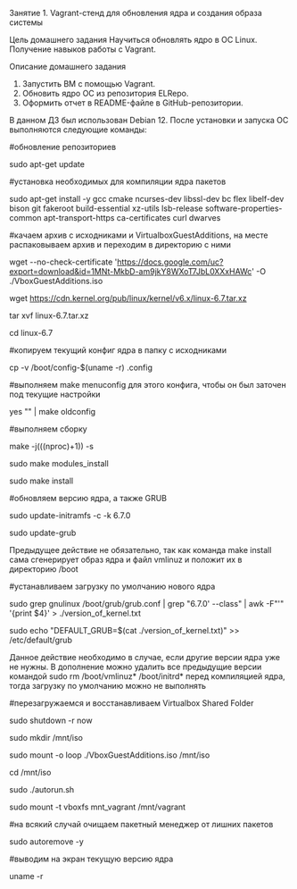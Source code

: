 Занятие 1. Vagrant-стенд для обновления ядра и создания образа системы

Цель домашнего задания
Научиться обновлять ядро в ОС Linux. Получение навыков работы с Vagrant. 

Описание домашнего задания
1) Запустить ВМ с помощью Vagrant.
2) Обновить ядро ОС из репозитория ELRepo.
3) Оформить отчет в README-файле в GitHub-репозитории.

В данном ДЗ был использован Debian 12. После установки и запуска ОС выполняются следующие команды:

#обновление репозиториев

sudo apt-get update

#установка необходимых для компиляции ядра пакетов

sudo apt-get install -y gcc cmake ncurses-dev libssl-dev bc flex libelf-dev bison git fakeroot build-essential xz-utils lsb-release software-properties-common apt-transport-https ca-certificates curl dwarves

#качаем архив с исходниками и VirtualboxGuestAdditions, на месте распаковываем архив и переходим в директорию с ними

wget --no-check-certificate 'https://docs.google.com/uc?export=download&id=1MNt-MkbD-am9jkY8WXoT7JbL0XXxHAWc' -O ./VboxGuestAdditions.iso

wget https://cdn.kernel.org/pub/linux/kernel/v6.x/linux-6.7.tar.xz

tar xvf linux-6.7.tar.xz

cd linux-6.7

#копируем текущий конфиг ядра в папку с исходниками

cp -v /boot/config-$(uname -r) .config

#выполняем make menuconfig для этого конфига, чтобы он был заточен под текущие настройки

yes "" | make oldconfig

#выполняем сборку

make -j$(($(nproc)+1)) -s

sudo make modules_install

sudo make install

#обновляем версию ядра, а также GRUB

sudo update-initramfs -c -k 6.7.0

sudo update-grub

Предыдущее действие не обязательно, так как команда make install сама сгенерирует образ ядра и файл vmlinuz и положит их в директорию /boot


#устанавливаем загрузку по умолчанию нового ядра

sudo grep gnulinux /boot/grub/grub.conf | grep "6.7.0' --class" | awk -F"'" '{print $4}' > ./version_of_kernel.txt

sudo echo "DEFAULT_GRUB=$(cat ./version_of_kernel.txt)" >> /etc/default/grub

Данное действие необходимо в случае, если другие версии ядра уже не нужны. В дополнение можно удалить все предыдущие версии командой sudo rm /boot/vmlinuz* /boot/initrd* перед компиляцией ядра, тогда загрузку по умолчанию можно не выполнять

#перезагружаемся и восстанавливаем Virtualbox Shared Folder

sudo shutdown -r now

sudo mkdir /mnt/iso

sudo mount -o loop ./VboxGuestAdditions.iso /mnt/iso

cd /mnt/iso

sudo ./autorun.sh

sudo mount -t vboxfs mnt_vagrant /mnt/vagrant

#на всякий случай очищаем пакетный менеджер от лишних пакетов

sudo autoremove -y

#выводим на экран текущую версию ядра

uname -r
